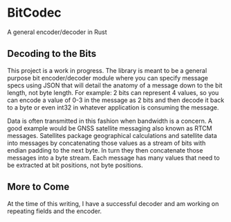 # BitCodec
A general encoder/decoder in Rust

## Decoding to the Bits

This project is a work in progress.  The library is meant to be a general purpose bit encoder/decoder module where you can specify message specs using JSON that will detail the anatomy of a message down to the bit length, not byte length.  For example: 2 bits can represent 4 values, so you can encode a value of 0-3 in the message as 2 bits and then decode it back to a byte or even int32 in whatever application is consuming the message.

Data is often transmitted in this fashion when bandwidth is a concern.  A good example would be GNSS satellite messaging also known as RTCM messages.  Satellites package geographical calculations and satellite data into messages by concatenating those values as a stream of bits with endian padding to the next byte.  In turn they then concatenate those messages into a byte stream.  Each message has many values that need to be extracted at bit positions, not byte positions.

## More to Come

At the time of this writing, I have a successful decoder and am working on repeating fields and the encoder.
